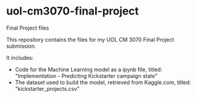 # uol-cm3070-final-project

Final Project files

This repository contains the files for my UOL CM 3070 Final Project submission.

It includes:
  - Code for the Machine Learning model as a ipynb file, titled: "Implementation - Predicting Kickstarter campaign state"
  - The dataset used to build the model, retrieved from Kaggle.com, titled: "kickstarter_projects.csv"
